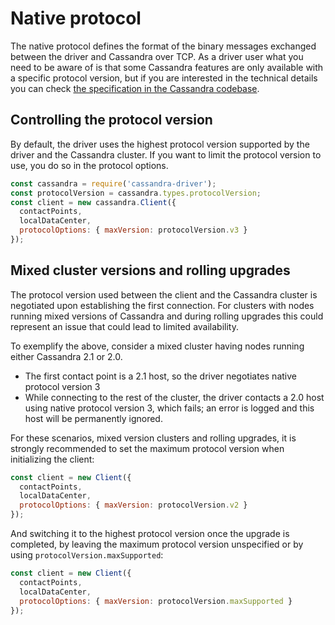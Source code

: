 # Native protocol

The native protocol defines the format of the binary messages exchanged between the driver and Cassandra over TCP. As a
driver user what you need to be aware of is that some Cassandra features are only available with a specific protocol
version, but if you are interested in the technical details you can check [the specification in the Cassandra
codebase](https://git-wip-us.apache.org/repos/asf?p=cassandra.git;a=tree;f=doc;hb=HEAD).

## Controlling the protocol version 

By default, the driver uses the highest protocol version supported by the driver and the Cassandra cluster. If you want
to limit the protocol version to use, you do so in the protocol options.

```javascript
const cassandra = require('cassandra-driver');
const protocolVersion = cassandra.types.protocolVersion;
const client = new cassandra.Client({
  contactPoints,
  localDataCenter,
  protocolOptions: { maxVersion: protocolVersion.v3 }
});
```

## Mixed cluster versions and rolling upgrades 

The protocol version used between the client and the Cassandra cluster is negotiated upon establishing the first
connection. For clusters with nodes running mixed versions of Cassandra and during rolling upgrades this could represent
an issue that could lead to limited availability.

To exemplify the above, consider a mixed cluster having nodes running either Cassandra 2.1 or 2.0.

- The first contact point is a 2.1 host, so the driver negotiates native protocol version 3
- While connecting to the rest of the cluster, the driver contacts a 2.0 host using native protocol version 3, which
fails; an error is logged and this host will be permanently ignored.

For these scenarios, mixed version clusters and rolling upgrades, it is strongly recommended to set the maximum protocol
version when initializing the client:

```javascript
const client = new Client({
  contactPoints,
  localDataCenter,
  protocolOptions: { maxVersion: protocolVersion.v2 }
});
```

And switching it to the highest protocol version once the upgrade is completed, by leaving the maximum protocol version
unspecified or by using `protocolVersion.maxSupported`:

```javascript
const client = new Client({
  contactPoints,
  localDataCenter,
  protocolOptions: { maxVersion: protocolVersion.maxSupported }
});
```